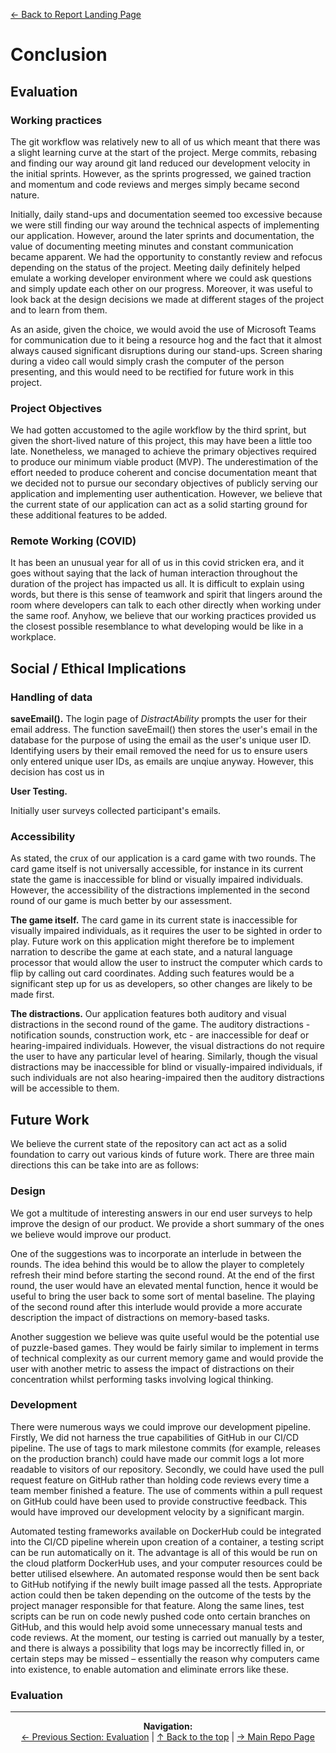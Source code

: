 [&#8592; Back to Report Landing Page](../README.md)
# Conclusion
## Evaluation
### Working practices
The git workflow was relatively new to all of us which meant that there was a slight learning curve at the start of the project. Merge commits, rebasing and finding our way around git land reduced our development velocity in the initial sprints. However, as the sprints progressed, we gained traction and momentum and code reviews and merges simply became second nature. 

Initially, daily stand-ups and documentation seemed too excessive because we were still finding our way around the technical aspects of implementing our application. However, around the later sprints and documentation, the value of documenting meeting minutes and constant communication became apparent. We had the opportunity to constantly review and refocus depending on the status of the project. Meeting daily definitely helped emulate a working developer environment where we could ask questions and simply update each other on our progress. Moreover, it was useful to look back at the design decisions we made at different stages of the project and to learn from them.

As an aside, given the choice, we would avoid the use of Microsoft Teams for communication due to it being a resource hog and the fact that it almost always caused significant disruptions during our stand-ups. Screen sharing during a video call would simply crash the computer of the person presenting, and this would need to be rectified for future work in this project.

### Project Objectives
We had gotten accustomed to the agile workflow by the third sprint, but given the short-lived nature of this project, this may have been a little too late. Nonetheless, we managed to achieve the primary objectives required to produce our minimum viable product (MVP). The underestimation of the effort needed to produce coherent and concise documentation meant that we decided not to pursue our secondary objectives of publicly serving our application and implementing user authentication. However, we believe that the current state of our application can act as a solid starting ground for these additional features to be added. 

### Remote Working (COVID)
It has been an unusual year for all of us in this covid stricken era, and it goes without saying that the lack of human interaction throughout the duration of the project has impacted us all. It is difficult to explain using words, but there is this sense of teamwork and spirit that lingers around the room where developers can talk to each other directly when working under the same roof. Anyhow, we believe that our working practices provided us the closest possible resemblance to what developing would be like in a workplace.

## Social / Ethical Implications


### Handling of data

**saveEmail().** The login page of *DistractAbility* prompts the user for their email address. The function saveEmail() then stores the user's email in the database for the purpose of using the email as the user's unique user ID. Identifying users by their email removed the need for us to ensure users only entered unique user IDs, as emails are unqiue anyway. However, this decision has cost us in 



**User Testing.**

Initially user surveys collected participant's emails. 


### Accessibility

As stated, the crux of our application is a card game with two rounds. The card game itself is not universally accessible, for instance in its current state the game is inaccessible for blind or visually impaired individuals. However, the accessibility of the distractions implemented in the second round of our game is much better by our assessment. 

**The game itself.** The card game in its current state is inaccessible for visually impaired individuals, as it requires the user to be sighted in order to play. Future work on this application might therefore be to implement narration to describe the game at each state, and a natural language processor that would allow the user to instruct the computer which cards to flip by calling out card coordinates. Adding such features would be a significant step up for us as developers, so other changes are likely to be made first. 

**The distractions.** Our application features both auditory and visual distractions in the second round of the game. The auditory distractions - notification sounds, construction work, etc - are inaccessible for deaf or hearing-impaired individuals. However, the visual distractions do not require the user to have any particular level of hearing. Similarly, though the visual distractions may be inaccessible for blind or visually-impaired individuals, if such individuals are not also hearing-impaired then the auditory distractions will be accessible to them.


## Future Work
We believe the current state of the repository can act act as a solid foundation to carry out various kinds of future work. There are three main directions this can be take into are as follows:

### Design 
We got a multitude of interesting answers in our end user surveys to help improve the design of our product. We provide a short summary of the ones we believe would improve our product.

One of the suggestions was to incorporate an interlude in between the rounds. The idea behind this would be to allow the player to completely refresh their mind before starting the second round. At the end of the first round, the user would have an elevated mental function, hence it would be useful to bring the user back to some sort of mental baseline. The playing of the second round after this interlude would provide a more accurate description the impact of distractions on memory-based tasks.

Another suggestion we believe was quite useful would be the potential use of puzzle-based games. They would be fairly similar to implement in terms of technical complexity as our current memory game and would provide the user with another metric to assess the impact of distractions on their concentration whilst performing tasks involving logical thinking.

### Development
There were numerous ways we could improve our development pipeline. Firstly, We did not harness the true capabilities of GitHub in our CI/CD pipeline. The use of tags to mark milestone commits (for example, releases on the production branch) could have made our commit logs a lot more readable to visitors of our repository. Secondly, we could have used the pull request feature on GitHub rather than holding code reviews every time a team member finished a feature. The use of comments within a pull request on GitHub could have been used to provide constructive feedback. This would have improved our development velocity by a significant margin.

Automated testing frameworks available on DockerHub could be integrated into the CI/CD pipeline wherein upon creation of a container, a testing script can be run automatically on it. The advantage is all of this would be run on the cloud platform DockerHub uses, and your computer resources could be better utilised elsewhere. An automated response would then be sent back to GitHub notifying if the newly built image passed all the tests. Appropriate action could then be taken depending on the outcome of the tests by the project manager responsible for that feature. Along the same lines, test scripts can be run on code newly pushed code onto certain branches on GitHub, and this would help avoid some unnecessary manual tests and code reviews. At the moment, our testing is carried out manually by a tester, and there is always a possibility that logs may be incorrectly filled in, or certain steps may be missed – essentially the reason why computers came into existence, to enable automation and eliminate errors like these.
 
### Evaluation


___

<p align="center">
  <b>Navigation:</b><br>
  <a href="../05-Evaluation/README.md">&#8592; Previous Section: Evaluation</a> |
  <a href="#conclusion">&#8593; Back to the top</a> |
  <a href="../../README.md">&#8594; Main Repo Page</a> 
</p>

